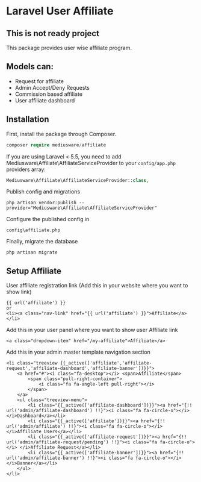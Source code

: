 # Laravel User Affiliate

## This is not ready project

This package provides user wise affiliate program.

## Models can:
- Request for affiliate
- Admin Accept/Deny Requests
- Commission based affiliate
- User affiliate dashboard

## Installation

First, install the package through Composer.

```php
composer require mediusware/affiliate
```

If you are using Laravel < 5.5, you need to add Mediusware\Affiliate\AffiliateServiceProvider to your `config/app.php` providers array:
```php
Mediusware\Affiliate\AffiliateServiceProvider::class,
```
Publish config and migrations
```
php artisan vendor:publish --provider="Mediusware\Affiliate\AffiliateServiceProvider"
```
Configure the published config in
```
config\affiliate.php
```
Finally, migrate the database
```
php artisan migrate
```

## Setup Affiliate

User affiliate registration link (Add this in your website where you want to show link)
```
{{ url('affiliate') }}
or
<li><a class="nav-link" href="{{ url('affiliate') }}">Affiliate</a></li>
```

Add this in your user panel where you want to show user Affiliate link
```
<a class="dropdown-item" href="/my-affiliate">Affiliate</a>
```

Add this in your admin master template navigation section
```
<li class="treeview {{_active(['affiliate','affiliate-request','affiliate-dashboard','affiliate-banner'])}}">
    <a href="#"><i class="fa-desktop"></i> <span>Affiliate</span>
        <span class="pull-right-container">
            <i class="fa fa-angle-left pull-right"></i>
        </span>
    </a>
    <ul class="treeview-menu">
        <li class="{{_active(['affiliate-dashboard'])}}"><a href="{!! url('admin/affiliate-dashboard') !!}"><i class="fa fa-circle-o"></i> </i>Dashboard</a></li>
        <li class="{{_active(['affiliate'])}}"><a href="{!! url('admin/affiliate') !!}"><i class="fa fa-circle-o"></i> </i>Affiliate Users</a></li>
        <li class="{{_active(['affiliate-request'])}}"><a href="{!! url('admin/affiliate-request/pending') !!}"><i class="fa fa-circle-o"></i> </i>Affiliate Request</a></li>
        <li class="{{_active(['affiliate-banner'])}}"><a href="{!! url('admin/affiliate-banner') !!}"><i class="fa fa-circle-o"></i> </i>Banner</a></li>
    </ul>
</li>
```
